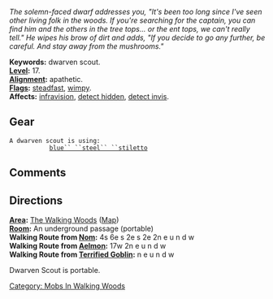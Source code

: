 *The solemn-faced dwarf addresses you, "It's been too long since I've
seen other living folk in the woods. If you're searching for the
captain, you can find him and the others in the tree tops... or the ent
tops, we can't really tell." He wipes his brow of dirt and adds, "If you
decide to go any further, be careful. And stay away from the
mushrooms."*

**Keywords:** dwarven scout.  
**[Level](Level "wikilink"):** 17.  
**[Alignment](Alignment "wikilink"):** apathetic.  
**[Flags](:Category:_Mob_Types "wikilink"):**
[steadfast](Sentinel_Mobs "wikilink"), [wimpy](wimpy "wikilink").  
**Affects:** [infravision](Infravision "wikilink"), [detect
hidden](Detect_Hidden "wikilink"), [detect
invis](Detect_Invis "wikilink").  

## Gear

`A dwarven scout is using:`  
<wielded>`           `[`blue`` ``steel`` ``stiletto`](blue_steel_stiletto "wikilink")

## Comments

## Directions

**[Area](:Category:Areas "wikilink"):** [The Walking
Woods](:Category:Walking_Woods "wikilink")
([Map](Walking_Woods_Map "wikilink"))  
**[Room](:Category:Rooms "wikilink"):** An underground passage
(portable)  
**Walking Route from [Nom](Nom "wikilink"):** 4s 6e s 2e s 2e 2n e u n d
w  
**Walking Route from [Aelmon](Aelmon "wikilink"):** 17w 2n e u n d w  
**Walking Route from [Terrified Goblin](Terrified_Goblin "wikilink"):**
n e u n d w

Dwarven Scout is portable.

[Category: Mobs In Walking
Woods](Category:_Mobs_In_Walking_Woods "wikilink")
